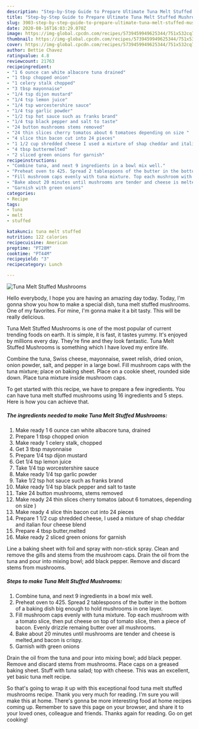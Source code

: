 ```yaml
---
description: "Step-by-Step Guide to Prepare Ultimate Tuna Melt Stuffed Mushrooms"
title: "Step-by-Step Guide to Prepare Ultimate Tuna Melt Stuffed Mushrooms"
slug: 3903-step-by-step-guide-to-prepare-ultimate-tuna-melt-stuffed-mushrooms
date: 2020-08-16T16:03:29.070Z
image: https://img-global.cpcdn.com/recipes/5739459949625344/751x532cq70/tuna-melt-stuffed-mushrooms-recipe-main-photo.jpg
thumbnail: https://img-global.cpcdn.com/recipes/5739459949625344/751x532cq70/tuna-melt-stuffed-mushrooms-recipe-main-photo.jpg
cover: https://img-global.cpcdn.com/recipes/5739459949625344/751x532cq70/tuna-melt-stuffed-mushrooms-recipe-main-photo.jpg
author: Bettie Chavez
ratingvalue: 4.8
reviewcount: 21763
recipeingredient:
- "1 6 ounce can white albacore tuna drained"
- "1 tbsp chopped onion"
- "1 celery stalk chopped"
- "3 tbsp mayonnaise"
- "1/4 tsp dijon mustard"
- "1/4 tsp lemon juice"
- "1/4 tsp worcestershire sauce"
- "1/4 tsp garlic powder"
- "1/2 tsp hot sauce such as franks brand"
- "1/4 tsp black pepper and salt to taste"
- "24 button mushrooms stems removed"
- "24 thin slices cherry tomatos about 6 tomatoes depending on size "
- "4 slice thin bacon cut into 24 pieces"
- "1 1/2 cup shredded cheese I used a mixture of shap cheddar and italian four cheese blend"
- "4 tbsp buttermelted"
- "2 sliced green onions for garnish"
recipeinstructions:
- "Combine tuna, and next 9 ingredients in a bowl mix well."
- "Preheat oven to 425. Spread 2 tablespoons of the butter in the bottom of a baking dish big enough to hold mushrooms in one layer."
- "Fill mushroom caps evenly with tuna mixture. Top each mushroom with a tomato slice, then put cheese on top of tomato slice, then a piece of bacon. Evenly drizzle remaing butter over all mushrooms."
- "Bake about 20 minutes until mushrooms are tender and cheese is melted,and bacon is crispy."
- "Garnish with green onions"
categories:
- Recipe
tags:
- tuna
- melt
- stuffed

katakunci: tuna melt stuffed 
nutrition: 122 calories
recipecuisine: American
preptime: "PT28M"
cooktime: "PT44M"
recipeyield: "3"
recipecategory: Lunch

---
```



![Tuna Melt Stuffed Mushrooms](https://img-global.cpcdn.com/recipes/5739459949625344/751x532cq70/tuna-melt-stuffed-mushrooms-recipe-main-photo.jpg)

Hello everybody, I hope you are having an amazing day today. Today, I'm gonna show you how to make a special dish, tuna melt stuffed mushrooms. One of my favorites. For mine, I'm gonna make it a bit tasty. This will be really delicious.

Tuna Melt Stuffed Mushrooms is one of the most popular of current trending foods on earth. It is simple, it is fast, it tastes yummy. It's enjoyed by millions every day. They're fine and they look fantastic. Tuna Melt Stuffed Mushrooms is something which I have loved my entire life.

Combine the tuna, Swiss cheese, mayonnaise, sweet relish, dried onion, onion powder, salt, and pepper in a large bowl. Fill mushroom caps with the tuna mixture; place on baking sheet. Place on a cookie sheet, rounded side down. Place tuna mixture inside mushroom caps.


To get started with this recipe, we have to prepare a few ingredients. You can have tuna melt stuffed mushrooms using 16 ingredients and 5 steps. Here is how you can achieve that.

<!--inarticleads1-->

##### The ingredients needed to make Tuna Melt Stuffed Mushrooms:

1. Make ready 1 6 ounce can white albacore tuna, drained
1. Prepare 1 tbsp chopped onion
1. Make ready 1 celery stalk, chopped
1. Get 3 tbsp mayonnaise
1. Prepare 1/4 tsp dijon mustard
1. Get 1/4 tsp lemon juice
1. Take 1/4 tsp worcestershire sauce
1. Make ready 1/4 tsp garlic powder
1. Take 1/2 tsp hot sauce such as franks brand
1. Make ready 1/4 tsp black pepper and salt to taste
1. Take 24 button mushrooms, stems removed
1. Make ready 24 thin slices cherry tomatos (about 6 tomatoes, depending on size )
1. Make ready 4 slice thin bacon cut into 24 pieces
1. Prepare 1 1/2 cup shredded cheese, I used a mixture of shap cheddar and italian four cheese blend
1. Prepare 4 tbsp butter,melted
1. Make ready 2 sliced green onions for garnish


Line a baking sheet with foil and spray with non-stick spray. Clean and remove the gills and stems from the mushroom caps. Drain the oil from the tuna and pour into mixing bowl; add black pepper. Remove and discard stems from mushrooms. 

<!--inarticleads2-->

##### Steps to make Tuna Melt Stuffed Mushrooms:

1. Combine tuna, and next 9 ingredients in a bowl mix well.
1. Preheat oven to 425. Spread 2 tablespoons of the butter in the bottom of a baking dish big enough to hold mushrooms in one layer.
1. Fill mushroom caps evenly with tuna mixture. Top each mushroom with a tomato slice, then put cheese on top of tomato slice, then a piece of bacon. Evenly drizzle remaing butter over all mushrooms.
1. Bake about 20 minutes until mushrooms are tender and cheese is melted,and bacon is crispy.
1. Garnish with green onions


Drain the oil from the tuna and pour into mixing bowl; add black pepper. Remove and discard stems from mushrooms. Place caps on a greased baking sheet. Stuff with tuna salad; top with cheese. This was an excellent, yet basic tuna melt recipe. 

So that's going to wrap it up with this exceptional food tuna melt stuffed mushrooms recipe. Thank you very much for reading. I'm sure you will make this at home. There's gonna be more interesting food at home recipes coming up. Remember to save this page on your browser, and share it to your loved ones, colleague and friends. Thanks again for reading. Go on get cooking!
